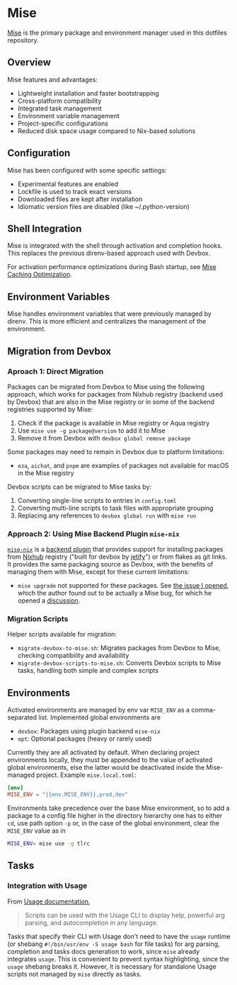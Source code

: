 # Mise

[Mise](https://mise.jdx.dev/) is the primary package and environment manager
used in this dotfiles repository.

## Overview

Mise features and advantages:

- Lightweight installation and faster bootstrapping
- Cross-platform compatibility
- Integrated task management
- Environment variable management
- Project-specific configurations
- Reduced disk space usage compared to Nix-based solutions

## Configuration

Mise has been configured with some specific settings:

- Experimental features are enabled
- Lockfile is used to track exact versions
- Downloaded files are kept after installation
- Idiomatic version files are disabled (like ~/.python-version)

## Shell Integration

Mise is integrated with the shell through activation and completion hooks. This
replaces the previous direnv-based approach used with Devbox.

For activation performance optimizations during Bash startup, see [Mise Caching
Optimization](../bash.md#mise-caching-optimization).

## Environment Variables

Mise handles environment variables that were previously managed by direnv. This
is more efficient and centralizes the management of the environment.

## Migration from Devbox

### Aproach 1: Direct Migration

Packages can be migrated from Devbox to Mise using the following approach,
which works for packages from Nixhub registry (backend used by Devbox) that are
also in the Mise registry or in some of the backend registries supported by
Mise:

1. Check if the package is available in Mise registry or Aqua registry
2. Use `mise use -g package@version` to add it to Mise
3. Remove it from Devbox with `devbox global remove package`

Some packages may need to remain in Devbox due to platform limitations:

- `eza`, `aichat`, and `pnpm` are examples of packages not available for macOS
in the Mise registry

Devbox scripts can be migrated to Mise tasks by:

1. Converting single-line scripts to entries in `config.toml`
2. Converting multi-line scripts to task files with appropriate grouping
3. Replacing any references to `devbox global run` with `mise run`

### Approach 2: Using Mise Backend Plugin `mise-nix`

[`mise-nix`](https://github.com/jbadeau/mise-nix) is a [backend
plugin](https://mise.jdx.dev/plugin-usage.html#backend-plugins) that provides
support for installing packages from [Nixhub](https://www.nixhub.io/) registry
("built for devbox by [jetify](https://www.jetify.com/)") or from flakes as
git links. It provides the same packaging source as Devbox, with the benefits
of managing them with Mise, except for these current limitations:

- `mise upgrade` not supported for these packages. See [the issue I
opened](https://github.com/jbadeau/mise-nix/issues/7), which the author found
out to be actually a Mise bug, for which he opened a
[discussion](https://github.com/jdx/mise/discussions/5909).

### Migration Scripts

Helper scripts available for migration:

- `migrate-devbox-to-mise.sh`: Migrates packages from Devbox to Mise, checking
compatibility and availability
- `migrate-devbox-scripts-to-mise.sh`: Converts Devbox scripts to Mise tasks,
handling both simple and complex scripts

## Environments

Activated environments are managed by env var `MISE_ENV` as a comma-separated
list. Implemented global environments are

- `devbox`: Packages using plugin backend `mise-nix`
- `opt`: Optional packages (heavy or rarely used)

Currently they are all activated by default. When declaring project
environments locally, they must be appended to the value of activated global
environments, else the latter would be deactivated inside the Mise-managed
project. Example `mise.local.toml`:

```toml
[env]
MISE_ENV = "{{env.MISE_ENV}},prod,dev"
```

Environments take precedence over the base Mise environment, so to add a
package to a config file higher in the directory hierarchy one has to either
`cd`, use path option `-p` or, in the case of the global environment, clear the
`MISE_ENV` value as in

```sh
MISE_ENV= mise use -g tlrc
```

## Tasks

### Integration with Usage

From [Usage documentation](https://usage.jdx.dev/cli/scripts),

> Scripts can be used with the Usage CLI to display help, powerful arg parsing,
> and autocompletion in any language.

Tasks that specify their CLI with Usage don't need to have the `usage` runtime
(or shebang `#!/bin/usr/env -S usage bash` for file tasks) for arg parsing,
completion and tasks docs generation to work, since `mise` already integrates
`usage`. This is convenient to prevent syntax highlighting, since the `usage`
shebang breaks it. However, it is necessary for standalone Usage scripts not
managed by `mise` directly as tasks.
